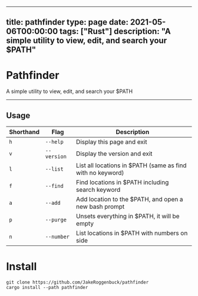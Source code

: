 
---
title: pathfinder
type: page
date: 2021-05-06T00:00:00
tags: ["Rust"]
description: "A simple utility to view, edit, and search your $PATH"
---


# Pathfinder
A simple utility to view, edit, and search your $PATH

-------

## Usage
| Shorthand | Flag        | Description                                                |
|-----------|-------------|------------------------------------------------------------|
| `h`       | `--help`    | Display this page and exit                                 |
| `v`       | `--version` | Display the version and exit                               |
| `l`       | `--list`    | List all locations in $PATH (same as find with no keyword) |
| `f`       | `--find`    | Find locations in $PATH including search keyword           |
| `a`       | `--add`     | Add location to the $PATH, and open a new bash prompt      |
| `p`       | `--purge`   | Unsets everything in $PATH, it will be empty               |
| `n`       | `--number`  | List locations in $PATH with numbers on side               |

# Install
```
git clone https://github.com/JakeRoggenbuck/pathfinder
cargo install --path pathfinder
```
